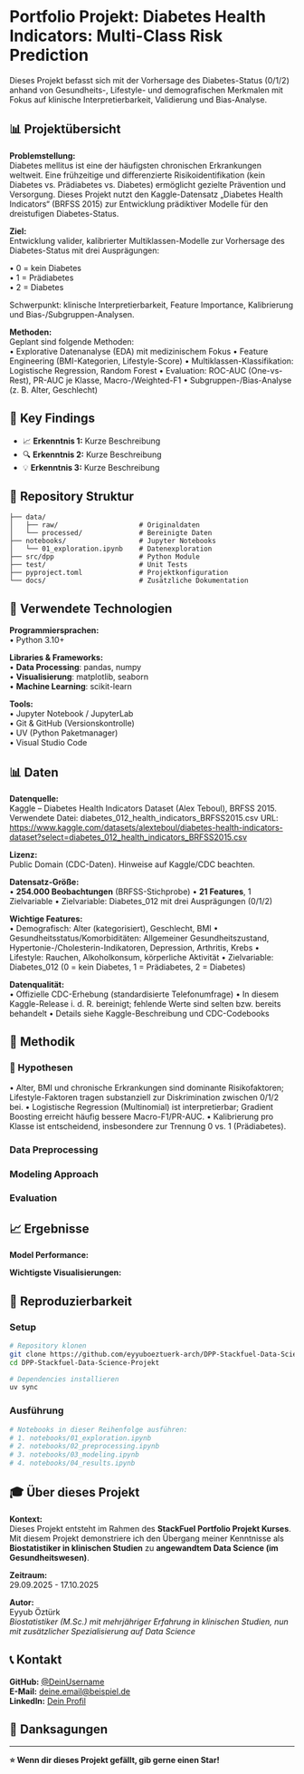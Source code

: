 # Portfolio Projekt: Diabetes Health Indicators: Multi-Class Risk Prediction

Dieses Projekt befasst sich mit der Vorhersage des Diabetes-Status (0/1/2) anhand von Gesundheits-, Lifestyle- und demografischen Merkmalen mit Fokus auf klinische Interpretierbarkeit, Validierung und Bias-Analyse.


## 📊 Projektübersicht

**Problemstellung:**  
Diabetes mellitus ist eine der häufigsten chronischen Erkrankungen weltweit. Eine frühzeitige und differenzierte Risikoidentifikation (kein Diabetes vs. Prädiabetes vs. Diabetes) ermöglicht gezielte Prävention und Versorgung. Dieses Projekt nutzt den Kaggle-Datensatz „Diabetes Health Indicators“ (BRFSS 2015) zur Entwicklung prädiktiver Modelle für den dreistufigen Diabetes-Status.

**Ziel:**  
Entwicklung valider, kalibrierter Multiklassen-Modelle zur Vorhersage des Diabetes-Status mit drei Ausprägungen:  
  
• 0 = kein Diabetes  
• 1 = Prädiabetes  
• 2 = Diabetes  
  
Schwerpunkt: klinische Interpretierbarkeit, Feature Importance, Kalibrierung und Bias-/Subgruppen-Analysen.

**Methoden:**  
Geplant sind folgende Methoden:  
• Explorative Datenanalyse (EDA) mit medizinischem Fokus
• Feature Engineering (BMI-Kategorien, Lifestyle-Score)
• Multiklassen-Klassifikation: Logistische Regression, Random Forest
• Evaluation: ROC-AUC (One-vs-Rest), PR-AUC je Klasse, Macro-/Weighted-F1
• Subgruppen-/Bias-Analyse (z. B. Alter, Geschlecht)

## 🎯 Key Findings

<!-- Hier deine wichtigsten Erkenntnisse in 3-5 Bullet Points -->
- 📈 **Erkenntnis 1:** Kurze Beschreibung
- 🔍 **Erkenntnis 2:** Kurze Beschreibung  
- 💡 **Erkenntnis 3:** Kurze Beschreibung

## 📁 Repository Struktur

```
├── data/
│   ├── raw/                    # Originaldaten
│   └── processed/              # Bereinigte Daten
├── notebooks/                  # Jupyter Notebooks
│   └── 01_exploration.ipynb    # Datenexploration
├── src/dpp                     # Python Module
├── test/                       # Unit Tests
├── pyproject.toml              # Projektkonfiguration
└── docs/                       # Zusätzliche Dokumentation
```

## 🔧 Verwendete Technologien

**Programmiersprachen:**  
• Python 3.10+

**Libraries & Frameworks:**  
• **Data Processing**: pandas, numpy  
• **Visualisierung**: matplotlib, seaborn  
• **Machine Learning**: scikit-learn

**Tools:**  
• Jupyter Notebook / JupyterLab  
• Git & GitHub (Versionskontrolle)  
• UV (Python Paketmanager)  
• Visual Studio Code

## 📊 Daten

**Datenquelle:**  
Kaggle – Diabetes Health Indicators Dataset (Alex Teboul), BRFSS 2015.
Verwendete Datei: diabetes_012_health_indicators_BRFSS2015.csv
URL: https://www.kaggle.com/datasets/alexteboul/diabetes-health-indicators-dataset?select=diabetes_012_health_indicators_BRFSS2015.csv

**Lizenz:**  
Public Domain (CDC-Daten). Hinweise auf Kaggle/CDC beachten.

**Datensatz-Größe:**  
• **254.000 Beobachtungen** (BRFSS-Stichprobe)
• **21 Features**, 1 Zielvariable
• Zielvariable: Diabetes_012 mit drei Ausprägungen (0/1/2)

**Wichtige Features:**  
• Demografisch: Alter (kategorisiert), Geschlecht, BMI
• Gesundheitsstatus/Komorbiditäten: Allgemeiner Gesundheitszustand, Hypertonie-/Cholesterin-Indikatoren, Depression, Arthritis, Krebs
• Lifestyle: Rauchen, Alkoholkonsum, körperliche Aktivität
• Zielvariable: Diabetes_012 (0 = kein Diabetes, 1 = Prädiabetes, 2 = Diabetes)

**Datenqualität:**  
• Offizielle CDC-Erhebung (standardisierte Telefonumfrage)
• In diesem Kaggle-Release i. d. R. bereinigt; fehlende Werte sind selten bzw. bereits behandelt
• Details siehe Kaggle-Beschreibung und CDC-Codebooks

## 🤖 Methodik

### 🔬 Hypothesen

• Alter, BMI und chronische Erkrankungen sind dominante Risikofaktoren; Lifestyle-Faktoren tragen substanziell zur Diskrimination zwischen 0/1/2 bei.
• Logistische Regression (Multinomial) ist interpretierbar; Gradient Boosting erreicht häufig bessere Macro-F1/PR-AUC.
• Kalibrierung pro Klasse ist entscheidend, insbesondere zur Trennung 0 vs. 1 (Prädiabetes).

### Data Preprocessing
<!-- Kurze Beschreibung deiner Datenbereinigung -->

### Modeling Approach  
<!-- Welche Modelle hast du getestet? -->

### Evaluation
<!-- Wie hast du die Ergebnisse bewertet? -->

## 📈 Ergebnisse

**Model Performance:**
<!-- Deine besten Metriken (Accuracy, RMSE, etc.) -->

**Wichtigste Visualisierungen:**
<!-- Verweis auf Key-Plots in deinen Notebooks -->

## 🚀 Reproduzierbarkeit

### Setup
```bash
# Repository klonen
git clone https://github.com/eyyuboeztuerk-arch/DPP-Stackfuel-Data-Science-Projekt.git
cd DPP-Stackfuel-Data-Science-Projekt

# Dependencies installieren
uv sync
```

### Ausführung
```bash
# Notebooks in dieser Reihenfolge ausführen:
# 1. notebooks/01_exploration.ipynb
# 2. notebooks/02_preprocessing.ipynb  
# 3. notebooks/03_modeling.ipynb
# 4. notebooks/04_results.ipynb
```


## 🎓 Über dieses Projekt

**Kontext:**  
Dieses Projekt entsteht im Rahmen des **StackFuel Portfolio Projekt Kurses**. Mit diesem Projekt demonstriere ich den Übergang meiner Kenntnisse als **Biostatistiker in klinischen Studien** zu **angewandtem Data Science (im Gesundheitswesen)**.

**Zeitraum:**  
29.09.2025 - 17.10.2025

**Autor:**  
Eyyub Öztürk  
  *Biostatistiker (M.Sc.) mit mehrjähriger Erfahrung in klinischen Studien, nun mit zusätzlicher Spezialisierung auf Data Science*

## 📞 Kontakt

**GitHub:** [@DeinUsername](https://github.com/DeinUsername)  
**E-Mail:** deine.email@beispiel.de  
**LinkedIn:** [Dein Profil](https://linkedin.com/in/dein-profil)

## 🙏 Danksagungen

<!-- Hier kannst du Personen oder Ressourcen erwähnen, die dir geholfen haben -->

---

**⭐ Wenn dir dieses Projekt gefällt, gib gerne einen Star!**
